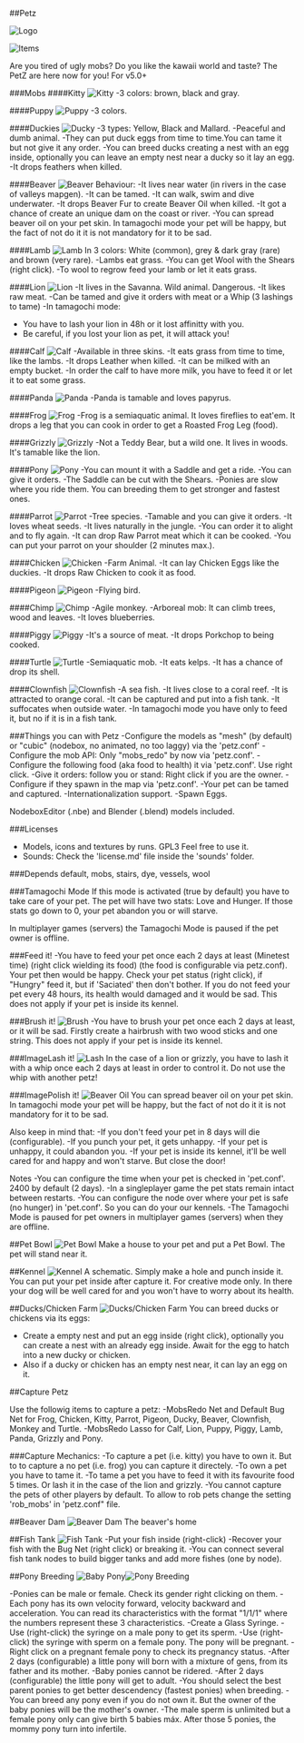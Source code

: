 ##Petz

![Logo](/images/logo.png)

![Items](/images/items.png)

Are you tired of ugly mobs? Do you like the kawaii world and taste?
The PetZ are here now for you!
For v5.0+

###Mobs
####Kitty
![Kitty](/images/kitty.png)
-3 colors: brown, black and gray.

####Puppy
![Puppy](/images/puppy.png)
-3 colors.

####Duckies
![Ducky](/images/ducky.png)
-3 types: Yellow, Black and Mallard.
-Peaceful and dumb animal.
-They can put duck eggs from time to time.You can tame it but not give it any order.
-You can breed ducks creating a nest with an egg inside, optionally you can leave an empty nest near a ducky so it lay an egg.
-It drops feathers when killed.

####Beaver
![Beaver](/images/beaver.png)
Behaviour:
-It lives near water (in rivers in the case of valleys mapgen).
-It can be tamed.
-It can walk, swim and dive underwater.
-It drops Beaver Fur to create Beaver Oil when killed.
-It got a chance of create an unique dam on the coast or river.
-You can spread beaver oil on your pet skin. In tamagochi mode your pet will be happy, but the fact of not do it it is not mandatory for it to be sad.

####Lamb
![Lamb](/images/lamb.png)
In 3 colors: White (common), grey & dark gray (rare) and brown (very rare).
-Lambs eat grass.
-You can get Wool with the Shears (right click).
-To wool to regrow feed your lamb or let it eats grass.

####Lion
![Lion](/images/lion.png)
-It lives in the Savanna. Wild animal. Dangerous.
-It likes raw meat.
-Can be tamed and give it orders with meat or a Whip (3 lashings to tame)
-In tamagochi mode:
- You have to lash your lion in 48h or it lost affinitty with you.
- Be careful, if you lost your lion as pet, it will attack you!

####Calf
![Calf](/images/calf.png)
-Available in three skins.
-It eats grass from time to time, like the lambs.
-It drops Leather when killed.
-It can be milked with an empty bucket.
-In order the calf to have more milk, you have to feed it or let it to eat some grass.

####Panda
![Panda](/images/panda.png)
-Panda is tamable and loves papyrus.

####Frog
![Frog](/images/frog.png)
-Frog is a semiaquatic animal. It loves fireflies to eat'em. It drops a leg that you can cook in order to get a Roasted Frog Leg (food).

####Grizzly
![Grizzly](/images/grizzly.png)
-Not a Teddy Bear, but a wild one. It lives in woods. It's tamable like the lion.

####Pony
![Pony](/images/pony.png)
-You can mount it with a Saddle and get a ride.
-You can give it orders.
-The Saddle can be cut with the Shears.
-Ponies are slow where you ride them. You can breeding them to get stronger and fastest ones.

####Parrot
![Parrot](/images/parrot.png)
-Tree species.
-Tamable and you can give it orders.
-It loves wheat seeds.
-It lives naturally in the jungle.
-You can order it to alight and to fly again.
-It can drop Raw Parrot meat which it can be cooked.
-You can put your parrot on your shoulder (2 minutes max.).

####Chicken
![Chicken](/images/chicken.png)
-Farm Animal.
-It can lay Chicken Eggs like the duckies.
-It drops Raw Chicken to cook it as food.

####Pigeon
![Pigeon](/images/pigeon.png)
-Flying bird.

####Chimp
![Chimp](/images/chimp.png)
-Agile monkey.
-Arboreal mob: It can climb trees, wood and leaves.
-It loves blueberries.

####Piggy
![Piggy](/images/piggy.png)
-It's a source of meat.
-It drops Porkchop to being cooked.

####Turtle
![Turtle](/images/turtle.png)
-Semiaquatic mob.
-It eats kelps.
-It has a chance of drop its shell.

####Clownfish
![Clownfish](/images/clownfish.png)
-A sea fish.
-It lives close to a coral reef.
-It is attracted to orange coral.
-It can be captured and put into a fish tank.
-It suffocates when outside water.
-In tamagochi mode you have only to feed it, but no if it is in a fish tank.

###Things you can with Petz
-Configure the models as "mesh" (by default) or "cubic" (nodebox, no animated, no too laggy) via the 'petz.conf'
-Configure the mob API: Only "mobs_redo" by now via 'petz.conf'.
-Configure the following food (aka food to health) it via 'petz.conf'. Use right click.
-Give it orders: follow you or stand: Right click if you are the owner.
-Configure if they spawn in the map via 'petz.conf'.
-Your pet can be tamed and captured.
-Internationalization support.
-Spawn Eggs.

NodeboxEditor (.nbe) and Blender (.blend) models included.

###Licenses
- Models, icons and textures by runs. GPL3 Feel free to use it.
- Sounds: Check the 'license.md' file inside the 'sounds' folder.

###Depends
default, mobs, stairs, dye, vessels, wool

###Tamagochi Mode
If this mode is activated (true by default) you have to take care of your pet. The pet will have two stats: Love and Hunger. If those stats go down to 0, your pet abandon you or will starve.

In multiplayer games (servers) the Tamagochi Mode is paused if the pet owner is offline.

###Feed it!
-You have to feed your pet once each 2 days at least (Minetest time) (right click wielding its food) (the food is configurable via petz.conf). Your pet then would be happy. Check your pet status (right click), if "Hungry" feed it, but if 'Saciated' then don't bother. If you do not feed your pet every 48 hours, its health would damaged and it would be sad.
This does not apply if your pet is inside its kennel.

###Brush it!
![Brush](/images/brush.png)
-You have to brush your pet once each 2 days at least, or it will be sad. Firstly create a hairbrush with two wood sticks and one string.
This does not apply if your pet is inside its kennel.

###ImageLash it!
![Lash](/images/lash.png)
In the case of a lion or grizzly, you have to lash it with a whip once each 2 days at least in order to control it.
Do not use the whip with another petz!

###ImagePolish it!
![Beaver Oil](/images/beaver_oil.png)
You can spread beaver oil on your pet skin. In tamagochi mode your pet will be happy, but the fact of not do it it is not mandatory for it to be sad.

Also keep in mind that:
-If you don't feed your pet in 8 days will die (configurable).
-If you punch your pet, it gets unhappy.
-If your pet is unhappy, it could abandon you.
-If your pet is inside its kennel, it'll be well cared for and happy and won't starve. But close the door!

Notes
-You can configure the time when your pet is checked in 'pet.conf'. 2400 by default (2 days).
-In a singleplayer game the pet stats remain intact between restarts.
-You can configure the node over where your pet is safe (no hunger) in 'pet.conf'. So you can do your our kennels.
-The Tamagochi Mode is paused for pet owners in multiplayer games (servers) when they are offline.

##Pet Bowl
![Pet Bowl](/images/pet_bowl.png)
Make a house to your pet and put a Pet Bowl. The pet will stand near it.

##Kennel
![Kennel](/images/kennel.png)
A schematic. Simply make a hole and punch inside it. You can put your pet inside after capture it. For creative mode only.
In there your dog will be well cared for and you won't have to worry about its health.

##Ducks/Chicken Farm
![Ducks/Chicken Farm](/images/duck_chicken_farm.png)
You can breed ducks or chickens via its eggs:
- Create a empty nest and put an egg inside (right click), optionally you can create a nest with an already egg inside. Await for the egg to hatch into a new ducky or chicken.
- Also if a ducky or chicken has an empty nest near, it can lay an egg on it.

##Capture Petz

Use the followig items to capture a petz:
-MobsRedo Net and Default Bug Net for Frog, Chicken, Kitty, Parrot, Pigeon, Ducky, Beaver, Clownfish, Monkey and Turtle.
-MobsRedo Lasso for Calf, Lion, Puppy, Piggy, Lamb, Panda, Grizzly and Pony.

###Capture Mechanics:
-To capture a pet (i.e. kitty) you have to own it. But to to capture a no pet (i.e. frog) you can capture it directely.
-To own a pet you have to tame it.
-To tame a pet you have to feed it with its favourite food 5 times. Or lash it in the case of the lion and grizzly.
-You cannot capture the pets of other players by default. To allow to rob pets change the setting 'rob_mobs' in 'petz.conf" file.

##Beaver Dam
![Beaver Dam](/images/beaver_dam.png)
The beaver's home

##Fish Tank
![Fish Tank](/images/fish_tank.png)
-Put your fish inside (right-click)
-Recover your fish with the Bug Net (right click) or breaking it.
-You can connect several fish tank nodes to build bigger tanks and add more fishes (one by node).

##Pony Breeding
![Baby Pony](/images/baby_pony.png)![Pony Breeding](/images/pony_breeding.png)

-Ponies can be male or female. Check its gender right clicking on them.
-Each pony has its own velocity forward, velocity backward and acceleration. You can read its characteristics with the format "1/1/1" where the numbers represent these 3 characteristics.
-Create a Glass Syringe.
-Use (right-click) the syringe on a male pony to get its sperm.
-Use (right-click) the syringe with sperm on a female pony. The pony will be pregnant.
-Right click on a pregnant female pony to check its pregnancy status.
-After 2 days (configurable) a little pony will born with a mixture of gens, from its father and its mother.
-Baby ponies cannot be ridered.
-After 2 days (configurable) the little pony will get to adult.
-You should select the best parent ponies to get better descendency (fastest ponies) when breeding.
-You can breed any pony even if you do not own it. But the owner of the baby ponies will be the mother's owner.
-The male sperm is unlimited but a female pony only can give birth 5 babies máx. After those 5 ponies, the mommy pony turn into infertile.
